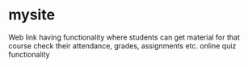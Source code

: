 # mysite
Web link having functionality where students can get material for that course check their attendance, grades, assignments etc. online quiz functionality 
